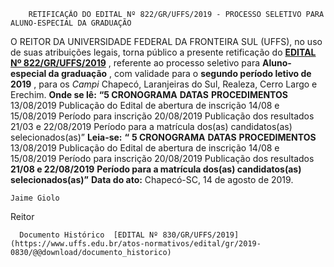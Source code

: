         RETIFICAÇÃO DO EDITAL Nº 822/GR/UFFS/2019 - PROCESSO SELETIVO PARA ALUNO-ESPECIAL DA GRADUAÇÃO  

 O REITOR DA UNIVERSIDADE FEDERAL DA FRONTEIRA SUL (UFFS), no uso de suas atribuições legais, torna público a presente retificação do **[EDITAL Nº 822/GR/UFFS/2019](https://www.uffs.edu.br/atos-normativos/edital/gr/2019-0822)** , referente ao processo seletivo para **Aluno-especial da graduação** , com validade para o **segundo período letivo de 2019** , para os *Campi*  Chapecó, Laranjeiras do Sul, Realeza, Cerro Largo e Erechim.   **Onde se lê:** **“5 CRONOGRAMA**     **DATAS**   **PROCEDIMENTOS**     13/08/2019   Publicação do Edital de abertura de inscrição     14/08 e 15/08/2019   Período para inscrição     20/08/2019   Publicação dos resultados     21/03 e 22/08/2019   Período para a matrícula dos(as) candidatos(as) selecionados(as)”       **Leia-se:** **“** **5 CRONOGRAMA**     **DATAS**   **PROCEDIMENTOS**     13/08/2019   Publicação do Edital de abertura de inscrição     14/08 e 15/08/2019   Período para inscrição     20/08/2019   Publicação dos resultados     **21/08 e 22/08/2019**   **Período para a matrícula dos(as) candidatos(as) selecionados(as)”**            **Data do ato:** Chapecó-SC, 14 de agosto de 2019.   
 

    Jaime Giolo   
 Reitor 

      Documento Histórico  [EDITAL Nº 830/GR/UFFS/2019](https://www.uffs.edu.br/atos-normativos/edital/gr/2019-0830/@@download/documento_historico)     
      